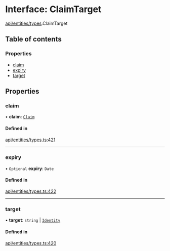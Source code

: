 # Interface: ClaimTarget

[api/entities/types](../wiki/api.entities.types).ClaimTarget

## Table of contents

### Properties

- [claim](../wiki/api.entities.types.ClaimTarget#claim)
- [expiry](../wiki/api.entities.types.ClaimTarget#expiry)
- [target](../wiki/api.entities.types.ClaimTarget#target)

## Properties

### claim

• **claim**: [`Claim`](../wiki/api.entities.types#claim)

#### Defined in

[api/entities/types.ts:421](https://github.com/PolymeshAssociation/polymesh-sdk/blob/88db4a91/src/api/entities/types.ts#L421)

___

### expiry

• `Optional` **expiry**: `Date`

#### Defined in

[api/entities/types.ts:422](https://github.com/PolymeshAssociation/polymesh-sdk/blob/88db4a91/src/api/entities/types.ts#L422)

___

### target

• **target**: `string` \| [`Identity`](../wiki/api.entities.Identity.Identity)

#### Defined in

[api/entities/types.ts:420](https://github.com/PolymeshAssociation/polymesh-sdk/blob/88db4a91/src/api/entities/types.ts#L420)
